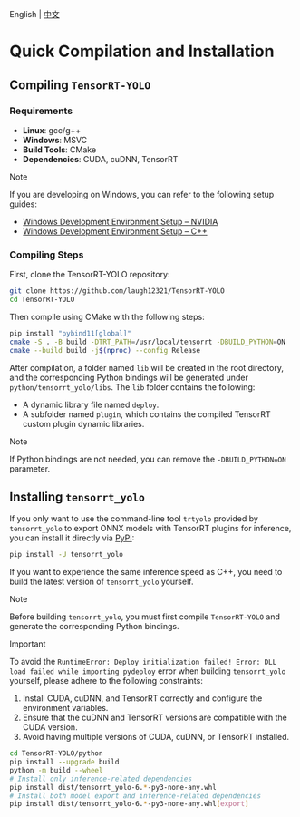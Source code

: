 English | [中文](../cn/build_and_install.md)

# Quick Compilation and Installation

## Compiling `TensorRT-YOLO`

### Requirements

- **Linux**: gcc/g++
- **Windows**: MSVC
- **Build Tools**: CMake
- **Dependencies**: CUDA, cuDNN, TensorRT

> [!NOTE]  
> If you are developing on Windows, you can refer to the following setup guides:
>
> - [Windows Development Environment Setup – NVIDIA](https://www.cnblogs.com/laugh12321/p/17830096.html)
> - [Windows Development Environment Setup – C++](https://www.cnblogs.com/laugh12321/p/17827624.html)

### Compiling Steps

First, clone the TensorRT-YOLO repository:

```bash
git clone https://github.com/laugh12321/TensorRT-YOLO
cd TensorRT-YOLO
```

Then compile using CMake with the following steps:

```bash
pip install "pybind11[global]"
cmake -S . -B build -DTRT_PATH=/usr/local/tensorrt -DBUILD_PYTHON=ON
cmake --build build -j$(nproc) --config Release
```

After compilation, a folder named `lib` will be created in the root directory, and the corresponding Python bindings will be generated under `python/tensorrt_yolo/libs`. The `lib` folder contains the following:
- A dynamic library file named `deploy`.
- A subfolder named `plugin`, which contains the compiled TensorRT custom plugin dynamic libraries.

> [!NOTE]  
> If Python bindings are not needed, you can remove the `-DBUILD_PYTHON=ON` parameter.

## Installing `tensorrt_yolo`

If you only want to use the command-line tool `trtyolo` provided by `tensorrt_yolo` to export ONNX models with TensorRT plugins for inference, you can install it directly via [PyPI](https://pypi.org/project/tensorrt-yolo):

```bash
pip install -U tensorrt_yolo
```

If you want to experience the same inference speed as C++, you need to build the latest version of `tensorrt_yolo` yourself.

> [!NOTE]  
> Before building `tensorrt_yolo`, you must first compile `TensorRT-YOLO` and generate the corresponding Python bindings.

> [!IMPORTANT]  
> To avoid the `RuntimeError: Deploy initialization failed! Error: DLL load failed while importing pydeploy` error when building `tensorrt_yolo` yourself, please adhere to the following constraints:
>
> 1. Install CUDA, cuDNN, and TensorRT correctly and configure the environment variables.
> 2. Ensure that the cuDNN and TensorRT versions are compatible with the CUDA version.
> 3. Avoid having multiple versions of CUDA, cuDNN, or TensorRT installed.

```bash
cd TensorRT-YOLO/python
pip install --upgrade build
python -m build --wheel
# Install only inference-related dependencies
pip install dist/tensorrt_yolo-6.*-py3-none-any.whl
# Install both model export and inference-related dependencies
pip install dist/tensorrt_yolo-6.*-py3-none-any.whl[export]
```
